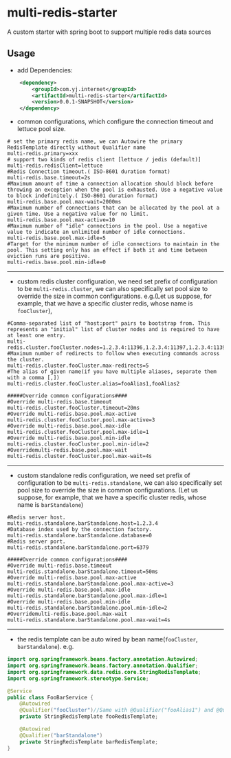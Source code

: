 multi-redis-starter
=======================
A custom starter with spring boot to support multiple redis data sources

Usage
--------
+ add Dependencies:
```xml
    <dependency>
        <groupId>com.yj.internet</groupId>
        <artifactId>multi-redis-starter</artifactId>
        <version>0.0.1-SNAPSHOT</version>
    </dependency>
```
+ common configurations, which configure the connection timeout and lettuce pool size.
```properties
# set the primary redis name, we can Autowire the primary RedisTemplate directly without Qualifier name
multi-redis.primary=xxx
# support two kinds of redis client [lettuce / jedis (default)]
multi-redis.redisClient=lettuce
#Redis Connection timeout.( ISO-8601 duration format)
multi-redis.base.timeout=2s
#Maximum amount of time a connection allocation should block before throwing an exception when the pool is exhausted. Use a negative value to block indefinitely.( ISO-8601 duration format)
multi-redis.base.pool.max-wait=2000ms
#Maximum number of connections that can be allocated by the pool at a given time. Use a negative value for no limit.
multi-redis.base.pool.max-active=10
#Maximum number of "idle" connections in the pool. Use a negative value to indicate an unlimited number of idle connections.
multi-redis.base.pool.max-idle=5
#Target for the minimum number of idle connections to maintain in the pool. This setting only has an effect if both it and time between eviction runs are positive.
multi-redis.base.pool.min-idle=0
```
---
+ custom redis cluster configuration, we need set prefix of configuration to be `multi-redis.cluster`, we can also
  specifically set pool size to override the size in common configurations. e.g.(Let us suppose,  for example, 
  that we have a specific cluster redis, whose name is `fooCluster`), 
```properties
#Comma-separated list of "host:port" pairs to bootstrap from. This represents an "initial" list of cluster nodes and is required to have at least one entry.
multi-redis.cluster.fooCluster.nodes=1.2.3.4:11396,1.2.3.4:11397,1.2.3.4:11398
#Maximum number of redirects to follow when executing commands across the cluster.
multi-redis.cluster.fooCluster.max-redirects=5
#The alias of given name(if you have multiple aliases, separate them with a comma [,])
multi-redis.cluster.fooCluster.alias=fooAlias1,fooAlias2

#####Override common configurations####
#Override multi-redis.base.timeout
multi-redis.cluster.fooCluster.timeout=20ms
#Override multi-redis.base.pool.max-active
multi-redis.cluster.fooCluster.pool.max-active=3
#Override multi-redis.base.pool.max-idle
multi-redis.cluster.fooCluster.pool.max-idle=1
#Override multi-redis.base.pool.min-idle
multi-redis.cluster.fooCluster.pool.min-idle=2
#Overridemulti-redis.base.pool.max-wait
multi-redis.cluster.fooCluster.pool.max-wait=4s
```
---
+ custom standalone redis configuration, we need set prefix of configuration to be `multi-redis.standalone`, we can also
  specifically set pool size to override the size in common configurations. (Let us suppose, for example, that we have 
  a specific cluster redis, whose name is `barStandalone`)
```properties
#Redis server host.
multi-redis.standalone.barStandalone.host=1.2.3.4
#Database index used by the connection factory.
multi-redis.standalone.barStandalone.database=0
#Redis server port.
multi-redis.standalone.barStandalone.port=6379

#####Override common configurations####
#Override multi-redis.base.timeout
multi-redis.standalone.barStandalone.timeout=50ms
#Override multi-redis.base.pool.max-active
multi-redis.standalone.barStandalone.pool.max-active=3
#Override multi-redis.base.pool.max-idle
multi-redis.standalone.barStandalone.pool.max-idle=1
#Override multi-redis.base.pool.min-idle
multi-redis.standalone.barStandalone.pool.min-idle=2
#Overridemulti-redis.base.pool.max-wait
multi-redis.standalone.barStandalone.pool.max-wait=4s
```
---
+ the redis template can be auto wired by bean name(`fooCluster`, `barStandalone`). e.g.

```java
import org.springframework.beans.factory.annotation.Autowired;
import org.springframework.beans.factory.annotation.Qualifier;
import org.springframework.data.redis.core.StringRedisTemplate;
import org.springframework.stereotype.Service;

@Service
public class FooBarService {
    @Autowired
    @Qualifier("fooCluster")//Same with @Qualifier("fooAlias1") and @Qualifier("fooAlias2")
    private StringRedisTemplate fooRedisTemplate;

    @Autowired
    @Qualifier("barStandalone")
    private StringRedisTemplate barRedisTemplate;
}
```
